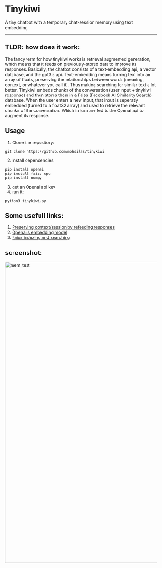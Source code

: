 # Tinykiwi
A tiny chatbot with a temporary chat-session memory using text embedding.

---
## TLDR: how does it work:
The fancy term for how tinykiwi works is retrieval augmented generation, which means that it feeds on previously-stored data to improve its responses. Basically, the chatbot consists of a text-embedding api, a vector database, and the gpt3.5 api. Text-embedding means turning text into an array of floats, preserving the relationships between words (meaning, context, or whatever you call it). Thus making searching for similar text a lot better. Tinykiwi embeds chunks of the conversation (user input + tinykiwi response) and then stores them in a Faiss (Facebook AI Similarity Search) database. When the user enters a new input, that input is seperatly embedded (turned to a float32 array) and used to retrieve the relevant chunks of the conversation. Which in turn are fed to the Openai api to augment its response.
## Usage
1. Clone the repository:
```
git clone https://github.com/mohsilas/tinykiwi
```
2. Install dependencies:
```
pip install openai
pip install faiss-cpu
pip install numpy
 ```
3. [get an Openai api key](https://openai.com/index/openai-api/)
4. run it:
```
python3 tinykiwi.py
```
## Some usefull links:
1. [Preserving context/session by refeeding responses](https://community.openai.com/t/how-to-preserve-the-context-session-of-a-conversation-with-the-api/324986/1)
2. [Openai's embedding model](https://platform.openai.com/docs/guides/embeddings/use-cases)
3. [Faiss indexing and searching](https://engineering.fb.com/2017/03/29/data-infrastructure/faiss-a-library-for-efficient-similarity-search/)

## screenshot:
<img width="994" alt="mem_test" src="https://github.com/mohsilas/tinykiwi/assets/171826971/a1f6f746-ed4d-4caa-97a1-0ad93fbe9056">

